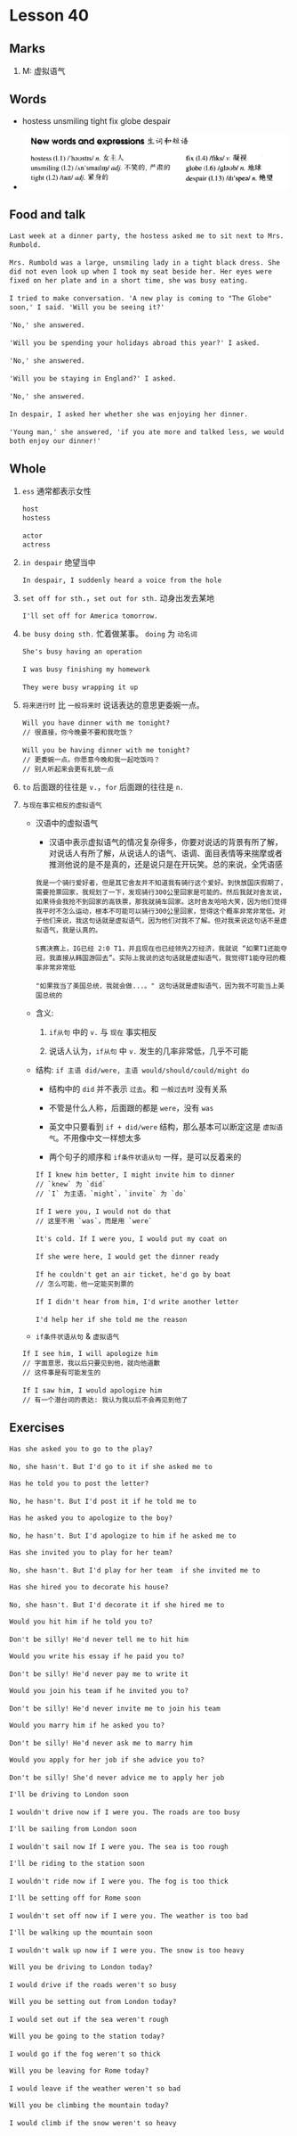 # Lesson 40

## Marks

1. M: 虚拟语气

## Words

- hostess unsmiling tight fix globe despair

- ![Words](../../../Images/Part2/04/words-40.png)

## Food and talk

```
Last week at a dinner party, the hostess asked me to sit next to Mrs. Rumbold.

Mrs. Rumbold was a large, unsmiling lady in a tight black dress. She did not even look up when I took my seat beside her. Her eyes were fixed on her plate and in a short time, she was busy eating.

I tried to make conversation. 'A new play is coming to "The Globe" soon,' I said. 'Will you be seeing it?'

'No,' she answered.

'Will you be spending your holidays abroad this year?' I asked.

'No,' she answered.

'Will you be staying in England?' I asked.

'No,' she answered.

In despair, I asked her whether she was enjoying her dinner.

'Young man,' she answered, 'if you ate more and talked less, we would both enjoy our dinner!'
```

## Whole

1. `ess` 通常都表示女性

   ```
   host
   hostess

   actor
   actress
   ```

2. `in despair` 绝望当中

   ```
   In despair, I suddenly heard a voice from the hole
   ```

3. `set off for sth.`，`set out for sth.` 动身出发去某地

   ```
   I'll set off for America tomorrow.
   ```

4. `be busy doing sth.` 忙着做某事。 `doing` 为 `动名词`

   ```
   She's busy having an operation

   I was busy finishing my homework

   They were busy wrapping it up
   ```

5. `将来进行时` 比 `一般将来时` 说话表达的意思更委婉一点。

   ```
   Will you have dinner with me tonight?
   // 很直接，你今晚要不要和我吃饭？

   Will you be having dinner with me tonight?
   // 更委婉一点。你愿意今晚和我一起吃饭吗？
   // 别人听起来会更有礼貌一点
   ```

6. `to` 后面跟的往往是 `v.`，`for` 后面跟的往往是 `n.`

7. `与现在事实相反的虚拟语气`

   - 汉语中的虚拟语气

     - 汉语中表示虚拟语气的情况复杂得多，你要对说话的背景有所了解，对说话人有所了解，从说话人的语气、语调、面目表情等来揣摩或者推测他说的是不是真的，还是说只是在开玩笑。总的来说，全凭语感

     ```
     我是一个骑行爱好者，但是其它舍友并不知道我有骑行这个爱好。到快放国庆假期了，需要抢票回家，我规划了一下，发现骑行300公里回家是可能的。然后我就对舍友说，如果待会我抢不到回家的高铁票，那我就骑车回家。这时舍友哈哈大笑，因为他们觉得我平时不怎么运动，根本不可能可以骑行300公里回家，觉得这个概率非常非常低。对于他们来说，我这句话就是虚拟语气，因为他们对我不了解。但对我来说这句话不是虚拟语气，我是认真的。

     S赛决赛上，IG已经 2:0 T1，并且现在也已经领先2万经济，我就说 “如果T1还能夺冠，我直接从韩国游回去”。实际上我说的这句话就是虚拟语气，我觉得T1能夺冠的概率非常非常低

     "如果我当了美国总统，我就会做...。" 这句话就是虚拟语气，因为我不可能当上美国总统的
     ```

   - 含义:

     1. `if从句` 中的 `v.` 与 `现在` 事实相反

     2. 说话人认为，`if从句` 中 `v.` 发生的几率非常低，几乎不可能

   - 结构: `if 主语 did/were, 主语 would/should/could/might do`

     - 结构中的 `did` 并不表示 `过去`。和 `一般过去时` 没有关系

     - 不管是什么人称，后面跟的都是 `were`，没有 `was`

     - 英文中只要看到 `if + did/were` 结构，那么基本可以断定这是 `虚拟语气`。不用像中文一样想太多

     - 两个句子的顺序和 `if条件状语从句` 一样，是可以反着来的

     ```
     If I knew him better, I might invite him to dinner
     // `knew` 为 `did`
     // `I` 为主语，`might`，`invite` 为 `do`

     If I were you, I would not do that
     // 这里不用 `was`，而是用 `were`

     It's cold. If I were you, I would put my coat on

     If she were here, I would get the dinner ready

     If he couldn't get an air ticket, he'd go by boat
     // 怎么可能，他一定能买到票的

     If I didn't hear from him, I'd write another letter

     I'd help her if she told me the reason
     ```

   - `if条件状语从句` & `虚拟语气`

   ```
   If I see him, I will apologize him
   // 字面意思，我以后只要见到他，就向他道歉
   // 这件事是有可能发生的

   If I saw him, I would apologize him
   // 有一个潜台词的表达: 我认为我以后不会再见到他了
   ```

## Exercises

```
Has she asked you to go to the play?

No, she hasn't. But I'd go to it if she asked me to
```

```
Has he told you to post the letter?

No, he hasn't. But I'd post it if he told me to
```

```
Has he asked you to apologize to the boy?

No, he hasn't. But I'd apologize to him if he asked me to
```

```
Has she invited you to play for her team?

No, she hasn't. But I'd play for her team  if she invited me to
```

```
Has she hired you to decorate his house?

No, she hasn't. But I'd decorate it if she hired me to
```

```
Would you hit him if he told you to?

Don't be silly! He'd never tell me to hit him
```

```
Would you write his essay if he paid you to?

Don't be silly! He'd never pay me to write it
```

```
Would you join his team if he invited you to?

Don't be silly! He'd never invite me to join his team
```

```
Would you marry him if he asked you to?

Don't be silly! He'd never ask me to marry him
```

```
Would you apply for her job if she advice you to?

Don't be silly! She'd never advice me to apply her job
```

```
I'll be driving to London soon

I wouldn't drive now if I were you. The roads are too busy
```

```
I'll be sailing from London soon

I wouldn't sail now If I were you. The sea is too rough
```

```
I'll be riding to the station soon

I wouldn't ride now if I were you. The fog is too thick
```

```
I'll be setting off for Rome soon

I wouldn't set off now if I were you. The weather is too bad
```

```
I'll be walking up the mountain soon

I wouldn't walk up now if I were you. The snow is too heavy
```

```
Will you be driving to London today?

I would drive if the roads weren't so busy
```

```
Will you be setting out from London today?

I would set out if the sea weren't rough
```

```
Will you be going to the station today?

I would go if the fog weren't so thick
```

```
Will you be leaving for Rome today?

I would leave if the weather weren't so bad
```

```
Will you be climbing the mountain today?

I would climb if the snow weren't so heavy
```
